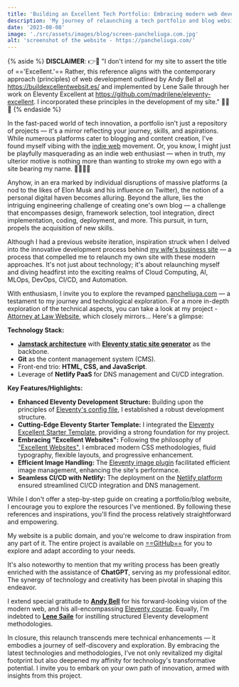 ```yaml
---
title: 'Building an Excellent Tech Portfolio: Embracing modern web development principles'
description: 'My journey of relaunching a tech portfolio and blog website.'
date: '2023-08-08'
image: './src/assets/images/blog/screen-pancheliuga.com.jpg'
alt: 'screenshot of the website - https://pancheliuga.com/'
---
```


{% aside %} **DISCLAIMER**: 👉🚫 "I don't intend for my site to assert the title of =='Excellent.'== Rather, this reference aligns with the contemporary approach (principles) of web development outlined by Andy Bell at https://buildexcellentwebsit.es/ and implemented by Lene Saile through her work on Eleventy Excellent at https://github.com/madrilene/eleventy-excellent. I incorporated these principles in the development of my site." 👨‍💻🚀 {% endaside %}

In the fast-paced world of tech innovation, a portfolio isn't just a repository of projects — it's a mirror reflecting your journey, skills, and aspirations. While numerous platforms cater to blogging and content creation, I've found myself vibing with the [indie web](https://indieweb.org/) movement. Or, you know, I might just be playfully masquerading as an indie web enthusiast — when in truth, my ulterior motive is nothing more than wanting to stroke my own ego with a site bearing my name. 🤔🌐💁‍♂️

Anyhow, in an era marked by individual disruptions of massive platforms (a nod to the likes of Elon Musk and his influence on Twitter), the notion of a personal digital haven becomes alluring. Beyond the allure, lies the intriguing engineering challenge of creating one's own blog — a challenge that encompasses design, framework selection, tool integration, direct implementation, coding, deployment, and more. This pursuit, in turn, propels the acquisition of new skills.

Although I had a previous website iteration, inspiration struck when I delved into the innovative development process behind [my wife's business site](https://advocatherine.expert/) — a process that compelled me to relaunch my own site with these modern approaches. It's not just about technology; it's about relaunching myself and diving headfirst into the exciting realms of Cloud Computing, AI, MLOps, DevOps, CI/CD, and Automation.

With enthusiasm, I invite you to explore the revamped [pancheliuga.com](https://pancheliuga.com/) — a testament to my journey and technological exploration. For a more in-depth exploration of the technical aspects, you can take a look at my project - [Attorney at Law Website](/projects/attorney-at-law-website-empowering-legal-excellence-online/), which closely mirrors... Here's a glimpse:

**Technology Stack:**

- [**Jamstack architecture**](https://en.wikipedia.org/wiki/Jamstack) with [**Eleventy static site generator**](https://www.11ty.dev/) as the backbone.
- **Git** as the content management system (CMS).
- Front-end trio: **HTML, CSS, and JavaScript**.
- Leverage of **Netlify PaaS** for DNS management and CI/CD integration.

**Key Features/Highlights:**

- **Enhanced Eleventy Development Structure:** Building upon the principles of [Eleventy's config file](https://www.lenesaile.com/en/blog/organizing-the-eleventy-config-file/), I established a robust development structure.
- **Cutting-Edge Eleventy Starter Template:** I integrated the [Eleventy Excellent Starter Template](https://github.com/madrilene/eleventy-excellent), providing a strong foundation for my project.
- **Embracing "Excellent Websites":** Following the philosophy of ["Excellent Websites"](https://buildexcellentwebsit.es/), I embraced modern CSS methodologies, fluid typography, flexible layouts, and progressive enhancement.
- **Efficient Image Handling:** The [Eleventy image plugin](https://www.11ty.dev/docs/plugins/image/) facilitated efficient image management, enhancing the site's performance.
- **Seamless CI/CD with Netlify:** The deployment on the [Netlify platform](https://www.netlify.com/) ensured streamlined CI/CD integration and DNS management.

While I don't offer a step-by-step guide on creating a portfolio/blog website, I encourage you to explore the resources I've mentioned. By following these references and inspirations, you'll find the process relatively straightforward and empowering.

My website is a public domain, and you're welcome to draw inspiration from any part of it. The entire project is available on [==GitHub==](https://github.com/pancheliuga/pancheliuga.com_v2) for you to explore and adapt according to your needs.

It's also noteworthy to mention that my writing process has been greatly enriched with the assistance of **ChatGPT**, serving as my professional editor. The synergy of technology and creativity has been pivotal in shaping this endeavor.

I extend special gratitude to [**Andy Bell**](https://set.studio/) for his forward-looking vision of the modern web, and his all-encompassing [Eleventy course](https://learneleventyfromscratch.com/). Equally, I'm indebted to [**Lene Saile**](https://www.lenesaile.com/) for instilling structured Eleventy development methodologies.

In closure, this relaunch transcends mere technical enhancements — it embodies a journey of self-discovery and exploration. By embracing the latest technologies and methodologies, I've not only revitalized my digital footprint but also deepened my affinity for technology's transformative potential. I invite you to embark on your own path of innovation, armed with insights from this project.
